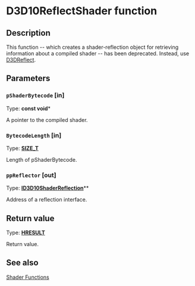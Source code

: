 # D3D10ReflectShader function

## Description

This function -- which creates a shader-reflection object for retrieving information about a compiled shader -- has been deprecated. Instead, use [D3DReflect](https://learn.microsoft.com/windows/desktop/direct3dhlsl/d3dreflect).

## Parameters

### `pShaderBytecode` [in]

Type: **const void***

A pointer to the compiled shader.

### `BytecodeLength` [in]

Type: **[SIZE_T](https://learn.microsoft.com/windows/desktop/WinProg/windows-data-types)**

Length of pShaderBytecode.

### `ppReflector` [out]

Type: **[ID3D10ShaderReflection](https://learn.microsoft.com/windows/desktop/api/d3d10shader/nn-d3d10shader-id3d10shaderreflection)****

Address of a reflection interface.

## Return value

Type: **[HRESULT](https://learn.microsoft.com/windows/win32/com/structure-of-com-error-codes)**

Return value.

## See also

[Shader Functions](https://learn.microsoft.com/windows/desktop/direct3d10/d3d10-graphics-reference-d3d10-shader-functions)